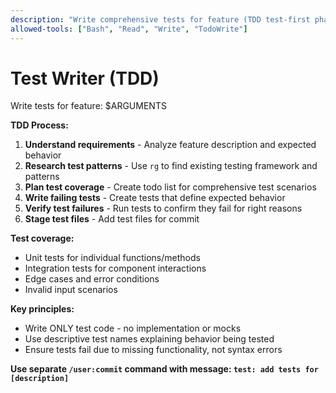 ```yaml
---
description: "Write comprehensive tests for feature (TDD test-first phase)"
allowed-tools: ["Bash", "Read", "Write", "TodoWrite"]
---
```


# Test Writer (TDD)

Write tests for feature: $ARGUMENTS

**TDD Process:**
1. **Understand requirements** - Analyze feature description and expected behavior
2. **Research test patterns** - Use `rg` to find existing testing framework and patterns
3. **Plan test coverage** - Create todo list for comprehensive test scenarios
4. **Write failing tests** - Create tests that define expected behavior
5. **Verify test failures** - Run tests to confirm they fail for right reasons
6. **Stage test files** - Add test files for commit

**Test coverage:**
- Unit tests for individual functions/methods
- Integration tests for component interactions
- Edge cases and error conditions
- Invalid input scenarios

**Key principles:**
- Write ONLY test code - no implementation or mocks
- Use descriptive test names explaining behavior being tested
- Ensure tests fail due to missing functionality, not syntax errors

**Use separate `/user:commit` command with message: `test: add tests for [description]`**
